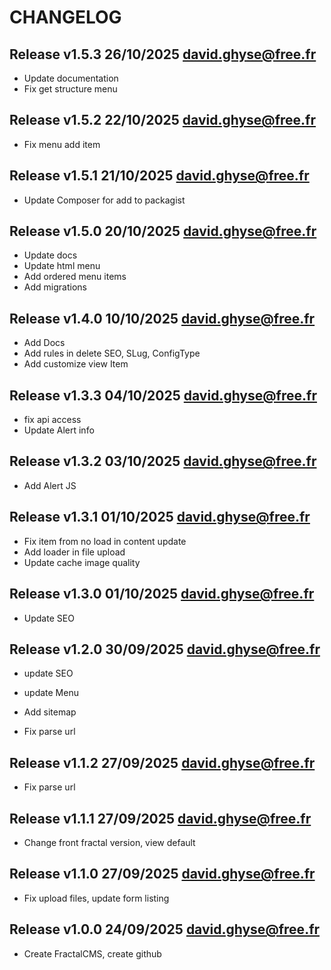 CHANGELOG
=========

Release v1.5.3 26/10/2025 <david.ghyse@free.fr>
----------------------------------------------

* Update documentation
* Fix get structure menu

Release v1.5.2 22/10/2025 <david.ghyse@free.fr>
----------------------------------------------

* Fix menu add item

Release v1.5.1 21/10/2025 <david.ghyse@free.fr>
----------------------------------------------

* Update Composer for add to packagist

Release v1.5.0 20/10/2025 <david.ghyse@free.fr>
----------------------------------------------

* Update docs
* Update html menu
* Add ordered menu items
* Add migrations

Release v1.4.0 10/10/2025 <david.ghyse@free.fr>
----------------------------------------------

* Add Docs
* Add rules in delete SEO, SLug, ConfigType
* Add customize view Item

Release v1.3.3 04/10/2025 <david.ghyse@free.fr>
----------------------------------------------

* fix api access
* Update Alert info

Release v1.3.2 03/10/2025 <david.ghyse@free.fr>
----------------------------------------------

* Add Alert JS

Release v1.3.1 01/10/2025 <david.ghyse@free.fr>
----------------------------------------------

* Fix item from no load in content update
* Add loader in file upload
* Update cache image quality

Release v1.3.0 01/10/2025 <david.ghyse@free.fr>
----------------------------------------------

* Update SEO

Release v1.2.0 30/09/2025 <david.ghyse@free.fr>
----------------------------------------------

* update SEO
* update Menu
* Add sitemap

*  Fix parse url

Release v1.1.2 27/09/2025 <david.ghyse@free.fr>
----------------------------------------------

*  Fix parse url

Release v1.1.1 27/09/2025 <david.ghyse@free.fr>
----------------------------------------------

*   Change front fractal version, view default

Release v1.1.0 27/09/2025 <david.ghyse@free.fr>
----------------------------------------------

*   Fix upload files, update form listing

Release v1.0.0 24/09/2025 <david.ghyse@free.fr>
----------------------------------------------

*  Create FractalCMS, create github
